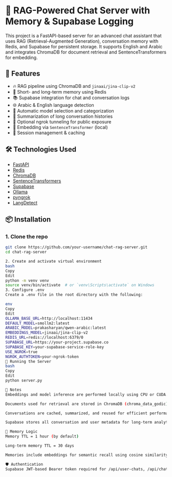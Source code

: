 # 💬 RAG-Powered Chat Server with Memory & Supabase Logging

This project is a FastAPI-based server for an advanced chat assistant that uses RAG (Retrieval-Augmented Generation), conversation memory with Redis, and Supabase for persistent storage. It supports English and Arabic and integrates ChromaDB for document retrieval and SentenceTransformers for embedding.

## 🚀 Features

- 🔥 RAG pipeline using ChromaDB and `jinaai/jina-clip-v2`
- 💾 Short- and long-term memory using Redis
- 📚 Supabase integration for chat and conversation logs
- 🌐 Arabic & English language detection
- 🤖 Automatic model selection and categorization
- 📝 Summarization of long conversation histories
- 🔗 Optional ngrok tunneling for public exposure
- 🧠 Embedding via `SentenceTransformer` (local)
- 📎 Session management & caching

## 🛠️ Technologies Used

- [FastAPI](https://fastapi.tiangolo.com/)
- [Redis](https://redis.io/)
- [ChromaDB](https://www.trychroma.com/)
- [SentenceTransformers](https://www.sbert.net/)
- [Supabase](https://supabase.com/)
- [Ollama](https://ollama.com/)
- [pyngrok](https://github.com/alexdlaird/pyngrok)
- [LangDetect](https://pypi.org/project/langdetect/)

## 📦 Installation

### 1. Clone the repo

```bash
git clone https://github.com/your-username/chat-rag-server.git
cd chat-rag-server

2. Create and activate virtual environment
bash
Copy
Edit
python -m venv venv
source venv/bin/activate  # or `venv\Scripts\activate` on Windows
3. Configure .env
Create a .env file in the root directory with the following:

env
Copy
Edit
OLLAMA_BASE_URL=http://localhost:11434
DEFAULT_MODEL=smollm2:latest
ARABIC_MODEL=prakasharyan/qwen-arabic:latest
EMBEDDINGS_MODEL=jinaai/jina-clip-v2
REDIS_URL=redis://localhost:6379/0
SUPABASE_URL=https://your-project.supabase.co
SUPABASE_KEY=your-supabase-service-role-key
USE_NGROK=true
NGROK_AUTHTOKEN=your-ngrok-token
🧪 Running the Server
bash
Copy
Edit
python server.py

📌 Notes
Embeddings and model inference are performed locally using CPU or CUDA.

Documents used for retrieval are stored in ChromaDB (chroma_data_godic).

Conversations are cached, summarized, and reused for efficient performance.

Supabase stores all conversation and user metadata for long-term analytics.

🧠 Memory Logic
Memory TTL = 1 hour (by default)

Long-term memory TTL = 30 days

Memories include embeddings for semantic recall using cosine similarity

🛡️ Authentication
Supabase JWT-based Bearer token required for /api/user-chats, /api/chats, and /api/chat-with-db
